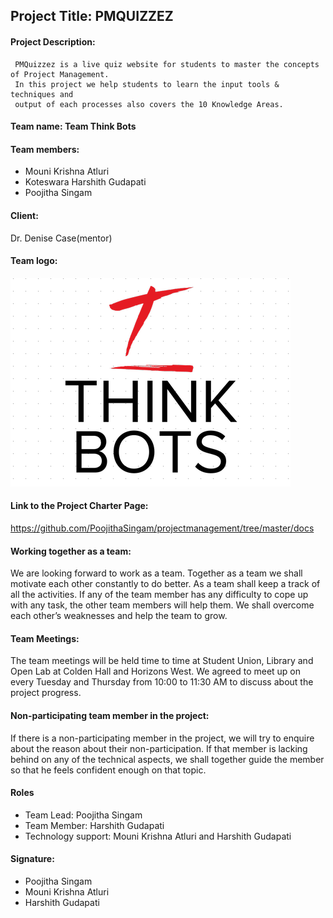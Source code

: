 ## Project Title: PMQUIZZEZ 

#### Project Description: 
     PMQuizzez is a live quiz website for students to master the concepts of Project Management. 
     In this project we help students to learn the input tools & techniques and 
     output of each processes also covers the 10 Knowledge Areas. 
     
#### Team name: Team Think Bots

#### Team members:

- Mouni Krishna Atluri
- Koteswara Harshith Gudapati
- Poojitha Singam

#### Client: 
Dr. Denise Case(mentor)
<br>
#### Team logo:
![](https://github.com/PoojithaSingam/projectmanagement/blob/master/docs/poo.PNG)

#### Link to the Project Charter Page:
https://github.com/PoojithaSingam/projectmanagement/tree/master/docs

#### Working together as a team:	
We are looking forward to work as a team. Together as a team we shall motivate each other constantly to do better. As a team shall keep a track of all the activities. If any of the team member has any difficulty to cope up with any task, the other team members will help them. We shall overcome each other’s weaknesses and help the team to grow.

#### Team Meetings: 
The team meetings will be held time to time at Student Union, Library and Open Lab at Colden Hall and Horizons West. We agreed to meet up on every Tuesday and Thursday from 10:00 to 11:30 AM to discuss about the project progress. 

#### Non-participating team member in the project:
If there is a non-participating member in the project, we will try to enquire about the reason about their non-participation. If that member is lacking behind on any of the technical aspects, we shall together guide the member so that he feels confident enough on that topic. 


#### Roles
- Team Lead: Poojitha Singam
- Team Member: Harshith Gudapati 
- Technology support: Mouni Krishna Atluri and Harshith Gudapati

#### Signature:

 - Poojitha Singam
 - Mouni Krishna Atluri
 - Harshith Gudapati

            
